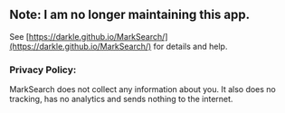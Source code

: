 
## Note: I am no longer maintaining this app.

See [https://darkle.github.io/MarkSearch/](https://darkle.github.io/MarkSearch/) for details and help.

### Privacy Policy:

MarkSearch does not collect any information about you. It also does no tracking, has no analytics and sends nothing to the internet.
